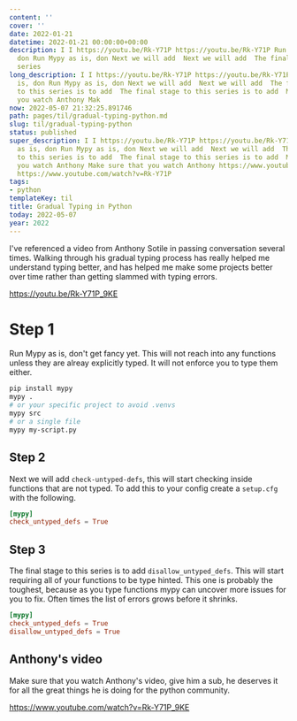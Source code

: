 ```yaml
---
content: ''
cover: ''
date: 2022-01-21
datetime: 2022-01-21 00:00:00+00:00
description: I I https://youtu.be/Rk-Y71P https://youtu.be/Rk-Y71P Run Mypy as is,
  don Run Mypy as is, don Next we will add  Next we will add  The final stage to this
  series
long_description: I I https://youtu.be/Rk-Y71P https://youtu.be/Rk-Y71P Run Mypy as
  is, don Run Mypy as is, don Next we will add  Next we will add  The final stage
  to this series is to add  The final stage to this series is to add  Make sure that
  you watch Anthony Mak
now: 2022-05-07 21:32:25.891746
path: pages/til/gradual-typing-python.md
slug: til/gradual-typing-python
status: published
super_description: I I https://youtu.be/Rk-Y71P https://youtu.be/Rk-Y71P Run Mypy
  as is, don Run Mypy as is, don Next we will add  Next we will add  The final stage
  to this series is to add  The final stage to this series is to add  Make sure that
  you watch Anthony Make sure that you watch Anthony https://www.youtube.com/watch?v=Rk-Y71P
  https://www.youtube.com/watch?v=Rk-Y71P
tags:
- python
templateKey: til
title: Gradual Typing in Python
today: 2022-05-07
year: 2022
---
```


I've referenced a video from Anthony Sotile in passing conversation several
times.  Walking through his gradual typing process has really helped me
understand typing better, and has helped me make some projects better over time
rather than getting slammed with typing errors.

https://youtu.be/Rk-Y71P_9KE

# Step 1

Run Mypy as is, don't get fancy yet.  This will not reach into any functions
unless they are alreay explicitly typed.  It will not enforce you to type them
either.

``` bash
pip install mypy
mypy .
# or your specific project to avoid .venvs
mypy src
# or a single file
mypy my-script.py
```

## Step 2

Next we will add `check-untyped-defs`, this will start checking inside
functions that are not typed.  To add this to your config create a
`setup.cfg` with the following.

``` toml
[mypy]
check_untyped_defs = True
```

## Step 3

The final stage to this series is to add `disallow_untyped_defs`.  This will
start requiring all of your functions to be type hinted.  This one is probably
the toughest, because as you type functions mypy can uncover more issues for
you to fix.  Often times the list of errors grows before it shrinks.

``` toml
[mypy]
check_untyped_defs = True
disallow_untyped_defs = True
```

## Anthony's video

Make sure that you watch Anthony's video, give him a sub, he deserves it
for all the great things he is doing for the python community.

https://www.youtube.com/watch?v=Rk-Y71P_9KE